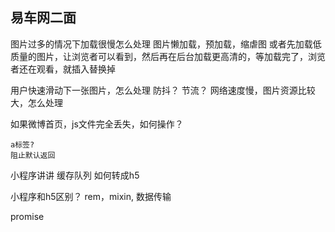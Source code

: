 ## 易车网二面


图片过多的情况下加载很慢怎么处理
	图片懒加载，预加载，缩虐图
	或者先加载低质量的图片，让浏览者可以看到，然后再在后台加载更高清的，等加载完了，浏览者还在观看，就插入替换掉
	

用户快速滑动下一张图片，怎么处理
	防抖？
	节流？
	网络速度慢，图片资源比较大，怎么处理

如果微博首页，js文件完全丢失，如何操作？

	a标签?
	阻止默认返回

小程序讲讲
	缓存队列
	如何转成h5

小程序和h5区别？
	rem，mixin, 数据传输

promise

